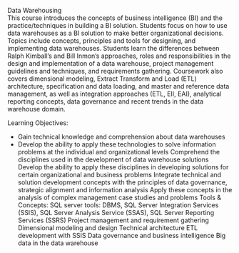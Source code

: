 Data Warehousing <br>
This course introduces the concepts of business intelligence (BI) and the practice/techniques in building a BI solution. Students focus on how to use data warehouses as a BI solution to make better organizational decisions. Topics include concepts, principles and tools for designing, and implementing data warehouses. Students learn the differences between Ralph Kimball’s and Bill Inmon’s approaches, roles and responsibilities in the design and implementation of a data warehouse, project management guidelines and techniques, and requirements gathering. Coursework also covers dimensional modeling, Extract Transform and Load (ETL) architecture, specification and data loading, and master and reference data management, as well as integration approaches (ETL, EII, EAI), analytical reporting concepts, data governance and recent trends in the data warehouse domain.<br>

Learning Objectives:<br>
* Gain technical knowledge and comprehension about data warehouses
* Develop the ability to apply these technologies to solve information problems at the individual and organizational levels
Comprehend the disciplines used in the development of data warehouse solutions
Develop the ability to apply these disciplines in developing solutions for certain organizational and business problems
Integrate technical and solution development concepts with the principles of data governance, strategic alignment and information analysis
Apply these concepts in the analysis of complex management case studies and problems
Tools & Concepts:
SQL server tools: DBMS, SQL Server Integration Services (SSIS), SQL Server Analysis Service (SSAS), SQL Server Reporting Services (SSRS)
Project management and requirement gathering
Dimensional modeling and design
Technical architecture
ETL development with SSIS
Data governance and business intelligence
Big data in the data warehouse
